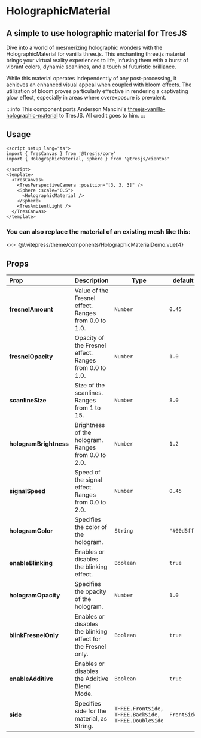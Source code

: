 # HolographicMaterial

<DocsDemo>
  <HolographicMaterialDemo />
</DocsDemo>

## A simple to use holographic material for TresJS

Dive into a world of mesmerizing holographic wonders with the HolographicMaterial for vanilla three.js. This enchanting three.js material brings your virtual reality experiences to life, infusing them with a burst of vibrant colors, dynamic scanlines, and a touch of futuristic brilliance.

While this material operates independently of any post-processing, it achieves an enhanced visual appeal when coupled with bloom effects. The utilization of bloom proves particularly effective in rendering a captivating glow effect, especially in areas where overexposure is prevalent.

:::info
This component ports Anderson Mancini's [threejs-vanilla-holographic-material](https://github.com/ektogamat/threejs-vanilla-holographic-material) to TresJS. All credit goes to him.
:::

## Usage

```vue{3,10}
<script setup lang="ts">
import { TresCanvas } from '@tresjs/core'
import { HolographicMaterial, Sphere } from '@tresjs/cientos'

</script>
<template>
  <TresCanvas>
    <TresPerspectiveCamera :position="[3, 3, 3]" />
    <Sphere :scale="0.5">
      <HolographicMaterial />
    </Sphere>
    <TresAmbientLight />
  </TresCanvas>
</template>
```

### You can also replace the material of an existing mesh like this:

<<< @/.vitepress/theme/components/HolographicMaterialDemo.vue{4}

## Props

| Prop                   | Description                                                   | Type                                                | default   |
| :--------------------- | :------------------------------------------------------------ | --------------------------------------------------- | --------- |
| **fresnelAmount**      | Value of the Fresnel effect. Ranges from 0.0 to 1.0.          | `Number`                                            | `0.45`    |
| **fresnelOpacity**     | Opacity of the Fresnel effect. Ranges from 0.0 to 1.0.        | `Number`                                            | `1.0`    |
| **scanlineSize**       | Size of the scanlines. Ranges from 1 to 15.                   | `Number`                                            | `8.0`       |
| **hologramBrightness** | Brightness of the hologram. Ranges from 0.0 to 2.0.           | `Number`                                            | `1.2`       |
| **signalSpeed**        | Speed of the signal effect. Ranges from 0.0 to 2.0.           | `Number`                                            | `0.45`      |
| **hologramColor**      | Specifies the color of the hologram.                          | `String`                                            | `"#00d5ff"` |
| **enableBlinking**     | Enables or disables the blinking effect.                      | `Boolean`                                           | `true`      |
| **hologramOpacity**    | Specifies the opacity of the hologram.                        | `Number`                                            | `1.0`       |
| **blinkFresnelOnly**   | Enables or disables the blinking effect for the Fresnel only. | `Boolean`                                           | `true`      |
| **enableAdditive**     | Enables or disables the Additive Blend Mode.                  | `Boolean`                                           | `true`      |
| **side**               | Specifies side for the material, as String.                   | `THREE.FrontSide, THREE.BackSide, THREE.DoubleSide` | `FrontSide` |
